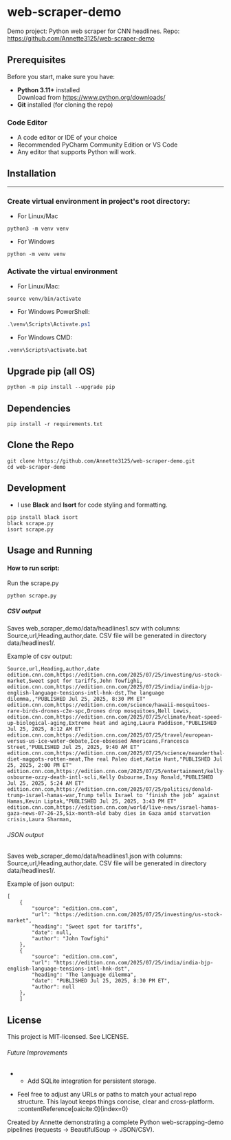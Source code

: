 # web-scraper-demo
Demo project: Python web scraper for CNN headlines.
Repo: https://github.com/Annette3125/web-scraper-demo

## Prerequisites

Before you start, make sure you have:

- **Python 3.11+** installed  
  Download from https://www.python.org/downloads/  
- **Git** installed (for cloning the repo) 

### Code Editor

- A code editor or IDE of your choice
- Recommended  PyCharm Community Edition or VS Code
- Any editor that supports Python will work.


## Installation

---
### Create virtual environment in project's root directory:
- For Linux/Mac
```
python3 -m venv venv
```

- For Windows 

```
python -m venv venv
```


### Activate the virtual environment

- For Linux/Mac:

```commandline 
source venv/bin/activate
```

- For Windows PowerShell:

```powershell
.\venv\Scripts\Activate.ps1
```

- For Windows CMD:

```comandline
.venv\Scripts\activate.bat
```

## Upgrade pip (all OS)
```commandline
python -m pip install --upgrade pip
```

## Dependencies

```commandline
pip install -r requirements.txt
```

## Clone the Repo

```commandline
git clone https://github.com/Annette3125/web-scraper-demo.git
cd web-scraper-demo
```

## Development
 - I use **Black** and **Isort** for code styling and formatting.

```commandline
pip install black isort
black scrape.py
isort scrape.py
```

## Usage and Running

#### How to run script:
Run the scrape.py
```commandline
python scrape.py

```
##### CSV output

Saves web_scraper_demo/data/headlines1.scv with columns: Source,url,Heading,author,date.
CSV file will be generated in directory data/headlines1/.

Example of csv output:

```
Source,url,Heading,author,date
edition.cnn.com,https://edition.cnn.com/2025/07/25/investing/us-stock-market,Sweet spot for tariffs,John Towfighi,
edition.cnn.com,https://edition.cnn.com/2025/07/25/india/india-bjp-english-language-tensions-intl-hnk-dst,The language dilemma,,"PUBLISHED Jul 25, 2025, 8:30 PM ET"
edition.cnn.com,https://edition.cnn.com/science/hawaii-mosquitoes-rare-birds-drones-c2e-spc,Drones drop mosquitoes,Nell Lewis,
edition.cnn.com,https://edition.cnn.com/2025/07/25/climate/heat-speed-up-biological-aging,Extreme heat and aging,Laura Paddison,"PUBLISHED Jul 25, 2025, 8:12 AM ET"
edition.cnn.com,https://edition.cnn.com/2025/07/25/travel/european-versus-us-ice-water-debate,Ice-obsessed Americans,Francesca Street,"PUBLISHED Jul 25, 2025, 9:40 AM ET"
edition.cnn.com,https://edition.cnn.com/2025/07/25/science/neanderthal-diet-maggots-rotten-meat,The real Paleo diet,Katie Hunt,"PUBLISHED Jul 25, 2025, 2:00 PM ET"
edition.cnn.com,https://edition.cnn.com/2025/07/25/entertainment/kelly-osbourne-ozzy-death-intl-scli,Kelly Osbourne,Issy Ronald,"PUBLISHED Jul 25, 2025, 5:24 AM ET"
edition.cnn.com,https://edition.cnn.com/2025/07/25/politics/donald-trump-israel-hamas-war,Trump tells Israel to ‘finish the job’ against Hamas,Kevin Liptak,"PUBLISHED Jul 25, 2025, 3:43 PM ET"
edition.cnn.com,https://edition.cnn.com/world/live-news/israel-hamas-gaza-news-07-26-25,Six-month-old baby dies in Gaza amid starvation crisis,Laura Sharman,
```


###### JSON output
Saves web_scraper_demo/data/headlines1.json with columns: Source,url,Heading,author,date.
CSV file will be generated in directory data/headlines1/.

Example of json output:

```
[
    {
        "source": "edition.cnn.com",
        "url": "https://edition.cnn.com/2025/07/25/investing/us-stock-market",
        "heading": "Sweet spot for tariffs",
        "date": null,
        "author": "John Towfighi"
    },
    {
        "source": "edition.cnn.com",
        "url": "https://edition.cnn.com/2025/07/25/india/india-bjp-english-language-tensions-intl-hnk-dst",
        "heading": "The language dilemma",
        "date": "PUBLISHED Jul 25, 2025, 8:30 PM ET",
        "author": null
    },
    ]

```

## License

This project is MIT-licensed. See LICENSE.




###### Future Improvements

 - - Add SQLite integration for persistent storage.


- Feel free to adjust any URLs or paths to match your actual repo structure. This layout keeps things concise, clear and cross-platform.
::contentReference[oaicite:0]{index=0}

Created by Annette demonstrating a complete Python web-scrapping-demo pipelines (requests → BeautifulSoup → JSON/CSV).
